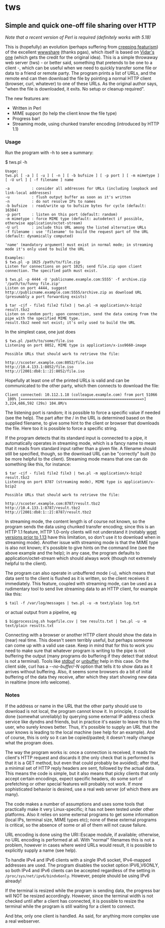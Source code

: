 # tws

## Simple and quick one-off file sharing over HTTP

*Note that a recent version of Perl is required (definitely works with 5.18)*

This is (hopefully) an evolution (perhaps suffering from [creeping featurism](http://catb.org/jargon/html/C/creeping-featurism.html)) of the excellent [wwwshare](http://pgas.freeshell.org/shell/wwwshare) (thanks pgas), which itself is based on [Vidar's one](http://www.vidarholen.net/contents/blog/?p=17) (which gets the credit for the original idea). This is a simple throwaway web server (tws) - or better said, something that pretends to be one to a client -, which can be useful when we need to quickly transfer some file or data to a friend or remote party. The program prints a list of URLs, and the remote end can then download the file by pointing a normal HTTP client (browser, curl, whatever) to one of these URLs. As the original author says, "when the file is downloaded, it exits. No setup or cleanup required".

The new features are:

* Written in Perl
* MIME support (to help the client know the file type)
* Progress bar!
* Streaming mode, using chunked transfer encoding (introduced by HTTP 1.1)

### Usage

Run the program with -h to see a summary:

$ tws.pl -h

```
Usage:
tws.pl [ -a ] [ -u ] [ -n ] [ -b bufsize ] [ -p port ] [ -m mimetype ] [ -U url ] [ -f filename ] name

-a          : consider all addresses for URLs (including loopback and link-local addresses)
-u          : flush output buffer as soon as it's written
-n          : do not resolve IPs to names
-b bufsize  : read/write up to bufsize bytes for cycle (default: 16384)
-p port     : listen on this port (default: random)
-m mimetype : force MIME type (default: autodetect if possible, otherwise application/octet-stream)
-U url      : include this URL among the listed alternative URLs
-f filename : use 'filename' to build the request part of the URL (default: dynamically computed)

'name' (mandatory argument) must exist in normal mode; in streaming mode it's only used to build the URL

Examples:
$ tws.pl -p 1025 /path/to/file.zip
Listen for connections on port 1025; send file.zip upon client connection. The specified path must exist.

$ tws.pl -p 4444 -U 'publicname.example.com:5555' -f archive.zip '/path/to/funny file.zip'
Listen on port 4444, suggest http://publicname.example.com:5555/archive.zip as download URL (presumably a port forwarding exists)

$ tar -cjf - file1 file2 file3 | tws.pl -m application/x-bzip2 result.tbz2
Listen on random port; upon connection, send the data coming from the pipe with the specified MIME type.
result.tbz2 need not exist; it's only used to build the URL
```

In the simplest case, one just does

```
$ tws.pl /path/to/some/file.iso
Listening on port 8052, MIME type is application/x-iso9660-image

Possible URLs that should work to retrieve the file:

http://scooter.example.com:8052/file.iso
http://10.4.133.1:8052/file.iso
http://[2001:db8:1::2]:8052/file.iso
```

Hopefully at least one of the printed URLs is valid and can be communicated to the other party, which then connects to download the file:

```
Client connected: 10.112.1.18 (colleague.example.com) from port 51066
 100% [=======================================================>]   3,224,686,592 (29s) 104.8M/s
```

The listening port is random; it is possible to force a specific value if needed (see the help). The part after the / in the URL is determined based on the supplied filename, to give some hint to the client or browser that downloads the file. Here too it is possible to force a specific string.

If the program detects that its standard input is connected to a pipe, it automatically operates in streaming mode, which is a fancy name to mean that it reads from standard input rather than a given file. A filename should still be specified, though, so the download URL can be "correctly" built (to be more helpful to the client). Streaming mode means that one can do something like this, for instance:

```
$ tar -cjf - file1 file2 file3 | tws.pl -m application/x-bzip2 result.tbz2
Listening on port 8787 (streaming mode), MIME type is application/x-bzip2

Possible URLs that should work to retrieve the file:

http://scooter.example.com:8787/result.tbz2
http://10.4.133.1:8787/result.tbz2
http://[2001:db8:1::2]:8787/result.tbz2
```

In streaming mode, the content length is of course not known, so the program sends the data using chunked transfer encoding; since this is an HTTP 1.1 feature, HTTP 1.0-only clients will not understand it (notably [wget versions prior to 1.13](http://bugs.debian.org/cgi-bin/bugreport.cgi?bug=407526) have this limitation, so don't use it to download when in streaming mode). Another issue with streaming mode is that the MIME type is also not known; it's possible to give hints on the command line (see the above example and the help); in any case, the program defaults to application/octet-stream which should always work (though not extremely helpful to the client).

The program can also operate in unbuffered mode (-u), which means that data sent to the client is flushed as it is written, so the client receives it immediately. This feature, coupled with streaming mode, can be used as a rudimentary tool to send live streaming data to an HTTP client, for example like this:

```
$ tail -f /var/log/messages | tws.pl -u -m text/plain log.txt
```

or actual output from a pipeline, eg

```
$ bigprocessing.sh hugefile.csv | tee results.txt | tws.pl -u -m text/plain results.txt
```

Connecting with a browser or another HTTP client should show the data in (near) real time. This doesn't seem terribly useful, but perhaps someone can come up with a valid use case. Keep in mind that for this to work you need to make sure that whatever program is writing to the pipe is not buffering the output (many programs do buffering if they detect that stdout is not a terminal). Tools like [stdbuf](https://www.gnu.org/software/coreutils/manual/html_node/stdbuf-invocation.html) or [unbuffer](http://expect.sourceforge.net/example/unbuffer.man.html) help in this case. On the client side, curl has a *--no-buffer/-N* option that tells it to show data as it arrives without buffering. Also, it seems some browsers do a bit of initial buffering of the data they receive, after which they start showing new data in realtime (more info welcome).

### Notes

If the address or name in the URL that the other party should use to download is not local, the program cannot know it. In principle, it could be done (somewhat unreliably) by querying some external IP address check service like dyndns and friends, but in practice it's easier to leave this to the user, who surely knows better. Thus, it's possible to supply an URL that the user knows is leading to the local machine (see help for an example). And of course, this is only so it can be copied/pasted; it doesn't really change what the program does.

The way the program works is: once a connection is received, it reads the client's HTTP request and discards it (the only check that is performed is that it is a GET method, but even that could probably be avoided); after that, a minimal set of HTTP reply headers are sent, followed by the actual data. This means the code is simple, but it also means that picky clients that only accept certain encodings, expect specific headers, do some sort of prefetching or other special features will probably not work. If more sophisticated behavior is desired, use a real web server (of which there are many).

The code makes a number of assumptions and uses some tools that practically make it very Linux-specific; it has not been tested under other platforms. Also it relies on some external programs to get some information (local IPs, terminal size, MIME types etc); none of these external programs is critical, so the absence of some or all of them will not cause failure.

URL encoding is done using the URI::Escape module, if available; otherwise, no URL encoding is performed at all. With "normal" filenames this is not a problem, however in cases where weird URLs would result, it is possible to explicitly supply a name (see help).

To handle IPv4 and IPv6 clients with a single IPv6 socket, IPv4-mapped addresses are used. The program disables the socket option IPV6_V6ONLY, so both IPv4 and IPv6 clients can be accepted regardless of the setting in `/proc/sys/net/ipv6/bindv6only`. However, people should be using IPv6 already!

If the terminal is resized while the program is sending data, the progress bar will NOT be resized accordingly. However, since the terminal width is not checked until after a client has connected, it is possible to resize the terminal while the program is still waiting for a client to connect.

And btw, only one client is handled. As said, for anything more complex use a real webserver.
